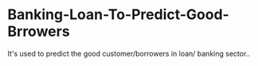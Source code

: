 # Banking-Loan-To-Predict-Good-Brrowers
It's used to predict the good customer/borrowers in loan/ banking sector..
